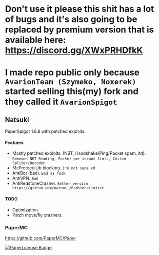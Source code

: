 # Don't use it please this shit has a lot of bugs and it's also going to be replaced by premium version that is available here: https://discord.gg/XWxPRHDfkK
# I made repo public only because `AvarionTeam (Szymeko, Noxerek)` started selling this(my) fork and they called it `AvarionSpigot`

## Natsuki 
PaperSpigot 1.8.8 with patched exploits.

#### Features
- Mostly patched exploits. (NBT, Handshake/Ping/Packet spam, itd). `Removed NBT Reading, Packet per second limit, Custom Spliter/Decoder`
- McProtocolLib blocking. `I'm not sure xd`
- AntiBot (bad). `Bad as fuck`
- AntiVPN. `Bad`
- AntiRedstoneCrasher. `Better version: https://github.com/narumii/RedstoneLimiter`

#### TODO
- Optimization.
- Patch move/fly crashers.


### PaperMC
https://github.com/PaperMC/Paper

[![PaperLicense Badge](https://img.shields.io/static/v1?label=PaperMC&message=Lincese&color=ff69b4)](https://github.com/PaperMC/Paper/blob/master/LICENSE.md)
